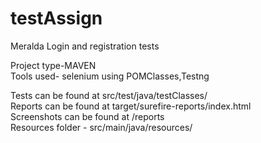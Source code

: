 # testAssign
 Meralda Login and registration tests
 
 
 Project type-MAVEN <br>
 Tools used- selenium using POMClasses,Testng
 
Tests can be found at src/test/java/testClasses/ <br>
Reports can be found at target/surefire-reports/index.html <br>
Screenshots can be found at /reports <br>
Resources folder - src/main/java/resources/
